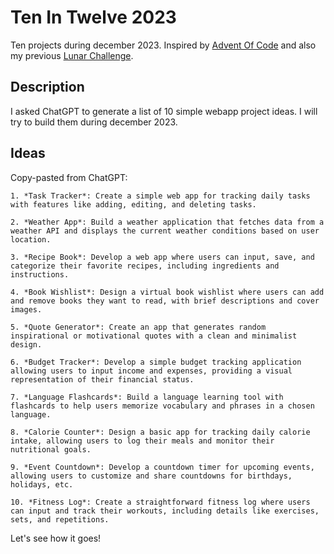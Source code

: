 Ten In Twelve 2023
==================

Ten projects during december 2023. Inspired by [Advent Of Code](https://adventofcode.com/) and also my previous [Lunar Challenge](https://aaron.com.es/blog/the-lunar-challenge/).

## Description

I asked ChatGPT to generate a list of 10 simple webapp project ideas. I will try to build them during december 2023.

## Ideas

Copy-pasted from ChatGPT:

```
1. *Task Tracker*: Create a simple web app for tracking daily tasks with features like adding, editing, and deleting tasks.

2. *Weather App*: Build a weather application that fetches data from a weather API and displays the current weather conditions based on user location.

3. *Recipe Book*: Develop a web app where users can input, save, and categorize their favorite recipes, including ingredients and instructions.

4. *Book Wishlist*: Design a virtual book wishlist where users can add and remove books they want to read, with brief descriptions and cover images.

5. *Quote Generator*: Create an app that generates random inspirational or motivational quotes with a clean and minimalist design.

6. *Budget Tracker*: Develop a simple budget tracking application allowing users to input income and expenses, providing a visual representation of their financial status.

7. *Language Flashcards*: Build a language learning tool with flashcards to help users memorize vocabulary and phrases in a chosen language.

8. *Calorie Counter*: Design a basic app for tracking daily calorie intake, allowing users to log their meals and monitor their nutritional goals.

9. *Event Countdown*: Develop a countdown timer for upcoming events, allowing users to customize and share countdowns for birthdays, holidays, etc.

10. *Fitness Log*: Create a straightforward fitness log where users can input and track their workouts, including details like exercises, sets, and repetitions.
```


Let's see how it goes!
